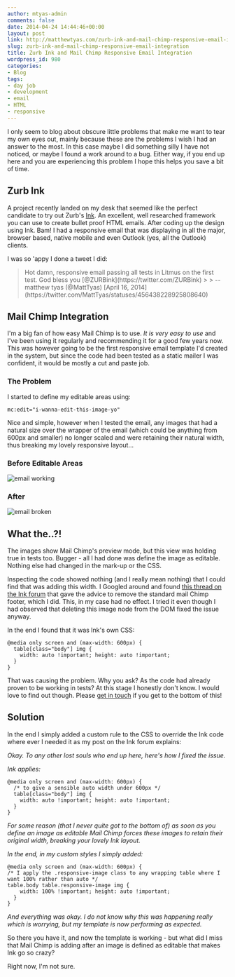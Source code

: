 ```yaml
---
author: mtyas-admin
comments: false
date: 2014-04-24 14:44:46+00:00
layout: post
link: http://matthewtyas.com/zurb-ink-and-mail-chimp-responsive-email-integration/
slug: zurb-ink-and-mail-chimp-responsive-email-integration
title: Zurb Ink and Mail Chimp Responsive Email Integration
wordpress_id: 980
categories:
- Blog
tags:
- day job
- development
- email
- HTML
- responsive
---
```


I only seem to blog about obscure little problems that make me want to tear my own eyes out, mainly because these are the problems I wish I had an answer to the most. In this case maybe I did something silly I have not noticed, or maybe I found a work around to a bug. Either way, if you end up here and you are experiencing this problem I hope this helps you save a bit of time.



## Zurb Ink



A project recently landed on my desk that seemed like the perfect candidate to try out Zurb's [Ink](http://http://zurb.com/ink/). An excellent, well researched framework you can use to create bullet proof HTML emails. After coding up the design using Ink. Bam! I had a responsive email that was displaying in all the major, browser based, native mobile and even Outlook (yes, all the Outlook) clients.

I was so 'appy I done a tweet I did:



<blockquote>Hot damn, responsive email passing all tests in Litmus on the first test. God bless you [@ZURBink](https://twitter.com/ZURBink)
> 
> -- matthew tyas (@MattTyas) [April 16, 2014](https://twitter.com/MattTyas/statuses/456438228925808640)</blockquote>






## Mail Chimp Integration



I'm a big fan of how easy Mail Chimp is to use. _It is very easy to use_ and I've been using it regularly and recommending it for a good few years now. This was however going to be the first responsive email template I'd created in the system, but since the code had been tested as a static mailer I was confident, it would be mostly a cut and paste job.



### The Problem



I started to define my editable areas using:


    
    
    mc:edit="i-wanna-edit-this-image-yo"
    



Nice and simple, however when I tested the email, any images that had a natural size over the wrapper of the email (which could be anything from 600px and smaller) no longer scaled and were retaining their natural width, thus breaking my lovely responsive layout...



### Before Editable Areas



![email working](http://matthewtyas.com/wp-content/uploads/2014/04/tbp-email-nice.jpg)



### After



![email broken](http://matthewtyas.com/wp-content/uploads/2014/04/tbp-email-busted.jpg)



## What the..?!



The images show Mail Chimp's preview mode, but this view was holding true in tests too. Bugger - all I had done was define the image as editable. Nothing else had changed in the mark-up or the CSS. 

Inspecting the code showed nothing (and I really mean nothing) that I could find that was adding this width. I Googled around and found [this thread on the Ink forum](http://foundation.zurb.com/forum/posts/4344-ink-through-mailchimp-is-not-responsive-on-iphone) that gave the advice to remove the standard mail Chimp footer, which I did. This, in my case had no effect. I tried it even though I had observed that deleting this image node from the DOM fixed the issue anyway.

In the end I found that it was Ink's own CSS:


    
    
    @media only screen and (max-width: 600px) {
      table[class="body"] img {
        width: auto !important; height: auto !important;
      }
    }
    



That was causing the problem. Why you ask? As the code had already proven to be working in tests? At this stage I honestly don't know. I would love to find out though. Please [get in touch](http://matthewtyas.com/contact/) if you get to the bottom of this!



## Solution



In the end I simply added a custom rule to the CSS to override the Ink code where ever I needed it as my post on the Ink forum explains:

_Okay. To any other lost souls who end up here, here's how I fixed the issue._

_Ink applies:_


    
    
    @media only screen and (max-width: 600px) {
      /* to give a sensible auto width under 600px */
      table[class="body"] img {
        width: auto !important; height: auto !important;
      }
    }
    



_For some reason (that I never quite got to the bottom of) as soon as you define an image as editable Mail Chimp forces these images to retain their original width, breaking your lovely Ink layout._

_In the end, in my custom styles I simply added:_


    
    
    @media only screen and (max-width: 600px) {
    /* I apply the .responsive-image class to any wrapping table where I want 100% rather than auto */
    table.body table.responsive-image img {
        width: 100% !important; height: auto !important;
      }
    }
    



_And everything was okay. I do not know why this was happening really which is worrying, but my template is now performing as expected._

So there you have it, and now the template is working - but what did I miss that Mail Chimp is adding after an image is defined as editable that makes Ink go so crazy?

Right now, I'm not sure.
